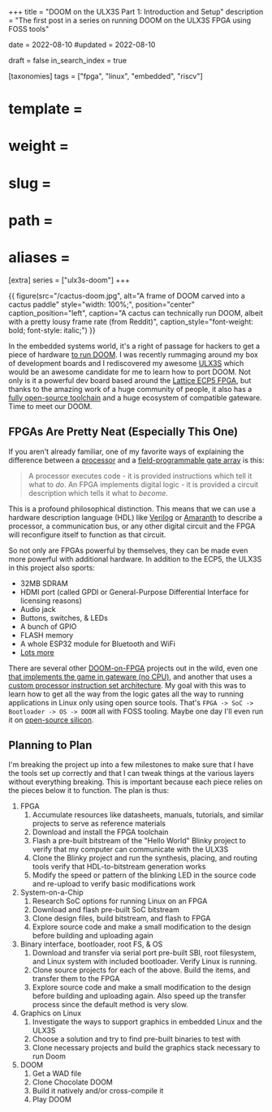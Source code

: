 +++
title = "DOOM on the ULX3S Part 1: Introduction and Setup"
description = "The first post in a series on running DOOM on the ULX3S FPGA using FOSS tools"

date = 2022-08-10
#updated = 2022-08-10

draft = false
in_search_index = true

[taxonomies]
    tags = ["fpga", "linux", "embedded", "riscv"]

# template = 
# weight = 
# slug = 
# path = 
# aliases = 
[extra]
    series = ["ulx3s-doom"]
+++

{{ figure(src="/cactus-doom.jpg",
          alt="A frame of DOOM carved into a cactus paddle"
          style="width: 100%;",
          position="center"
          caption_position="left",
          caption="A cactus can technically run DOOM, albeit with a pretty lousy frame rate (from Reddit)",
          caption_style="font-weight: bold; font-style: italic;") }}

In the embedded systems world, it's a right of passage for hackers to get a piece of hardware [to run DOOM](https://www.reddit.com/r/itrunsdoom/). I was recently rummaging around my box of development boards and I rediscovered my awesome [ULX3S](https://radiona.org/ulx3s/) which would be an awesome candidate for me to learn how to port DOOM. Not only is it a powerful dev board based around the [Lattice ECP5 FPGA](https://www.latticesemi.com/en/Products/FPGAandCPLD/ECP5), but thanks to the amazing work of a huge community of people, it also has a [fully open-source toolchain](https://github.com/YosysHQ/oss-cad-suite-build) and a huge ecosystem of compatible gateware. Time to meet our DOOM.

<!-- more -->

## FPGAs Are Pretty Neat (Especially This One)

If you aren't already familiar, one of my favorite ways of explaining the difference between a [processor](https://en.wikipedia.org/wiki/Processor_(computing)) and a [field-programmable gate array](https://en.wikipedia.org/wiki/Field-programmable_gate_array) is this:

> A processor executes code - it is provided instructions which tell it what to _do_. An FPGA implements digital logic - it is provided a circuit description which tells it what to _become_.

This is a profound philosophical distinction. This means that we can use a hardware description language (HDL) like [Verilog](https://en.wikipedia.org/wiki/Verilog) or [Amaranth](https://amaranth-lang.org/docs/amaranth/latest/) to describe a processor, a communication bus, or any other digital circuit and the FPGA will reconfigure itself to function as that circuit.

So not only are FPGAs powerful by themselves, they can be made even more powerful with additional hardware. In addition to the ECP5, the ULX3S in this project also sports:
* 32MB SDRAM
* HDMI port (called GPDI or General-Purpose Differential Interface for licensing reasons)
* Audio jack
* Buttons, switches, & LEDs
* A bunch of GPIO
* FLASH memory
* A whole ESP32 module for Bluetooth and WiFi
* [Lots more](https://radiona.org/ulx3s/#features)

There are several other [DOOM-on-FPGA](https://www.youtube.com/watch?v=3ZBAZ5QoCAk) projects out in the wild, even one [that implements the game in gateware (no CPU)](https://twitter.com/sylefeb/status/1258808333265514497?s=20), and another that uses a [custom processor instruction set architecture](https://github.com/mbitsnbites/mc1-doom). My goal with this was to learn how to get all the way from the logic gates all the way to running applications in Linux only using open source tools. That's `FPGA -> SoC -> Bootloader -> OS -> DOOM` all with FOSS tooling. Maybe one day I'll even run it on [open-source silicon](https://skywater-pdk.readthedocs.io/en/main/).

## Planning to Plan

I'm breaking the project up into a few milestones to make sure that I have the tools set up correctly and that I can tweak things at the various layers without everything breaking. This is important because each piece relies on the pieces below it to function. The plan is thus:

1. FPGA
    1. Accumulate resources like datasheets, manuals, tutorials, and similar projects to serve as reference materials
    2. Download and install the FPGA toolchain
    3. Flash a pre-built bitstream of the "Hello World" Blinky project to verify that my computer can communicate with the ULX3S
    4. Clone the Blinky project and run the synthesis, placing, and routing tools verify that HDL-to-bitstream generation works
    5. Modify the speed or pattern of the blinking LED in the source code and re-upload to verify basic modifications work
2. System-on-a-Chip
	1. Research SoC options for running Linux on an FPGA
	2. Download and flash pre-built SoC bitstream
	3. Clone design files, build bitstream, and flash to FPGA
	4. Explore source code and make a small modification to the design before building and uploading again
3. Binary interface, bootloader, root FS, & OS
	1. Download and transfer via serial port pre-built SBI, root filesystem, and Linux system with included bootloader. Verify Linux is running.
	2. Clone source projects for each of the above. Build the items, and transfer them to the FPGA
	3. Explore source code and make a small modification to the design before building and uploading again. Also speed up the transfer process since the default method is very slow.
4. Graphics on Linux
	1. Investigate the ways to support graphics in embedded Linux and the ULX3S
	2. Choose a solution and try to find pre-built binaries to test with
	3. Clone necessary projects and build the graphics stack necessary to run Doom
6. DOOM
	1. Get a WAD file
	2. Clone Chocolate DOOM
	3. Build it natively and/or cross-compile it
	4. Play DOOM